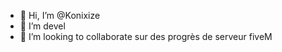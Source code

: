 - 👋 Hi, I’m @Konixize
- 👀 I’m  devel
- 💞️ I’m looking to collaborate sur des progrès de serveur fiveM
